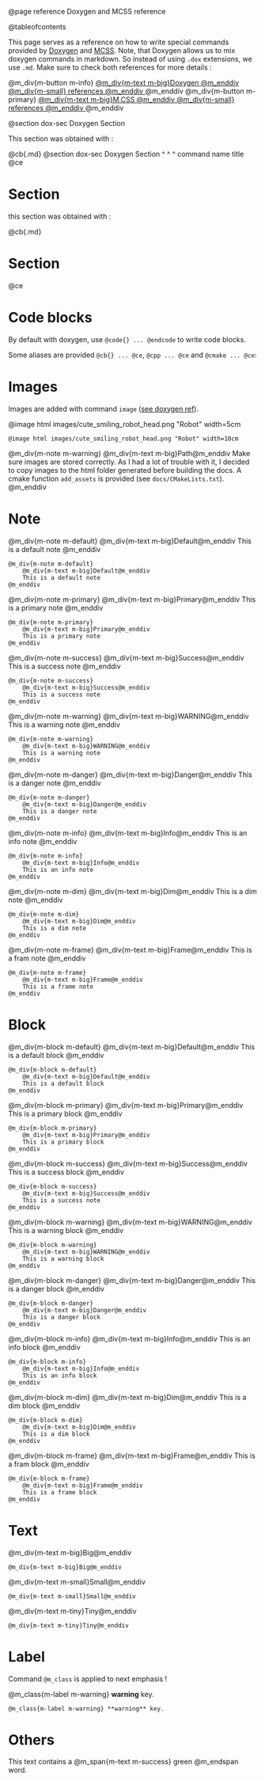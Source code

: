 @page reference Doxygen and MCSS reference

@tableofcontents

This page serves  as a reference on how to write special commands provided by [Doxygen](https://www.doxygen.nl/) and [MCSS](https://mcss.mosra.cz/).
Note, that Doxygen allows us to mix doxygen commands in markdown. So instead of using `.dox` extensions, we use `.md`. Make
sure to check both references for more details :

@m_div{m-button m-info} 
	<a href="https://www.doxygen.nl/manual/commands.html">
	@m_div{m-text m-big}Doxygen 
	@m_enddiv 
	@m_div{m-small} 
		references
	@m_enddiv 
	</a> 
@m_enddiv
@m_div{m-button m-primary} 
	<a href="https://mcss.mosra.cz/css/components/">
	@m_div{m-text m-big}M.CSS
	@m_enddiv 
	@m_div{m-small} 
		references
	@m_enddiv 
	</a> 
@m_enddiv

@section dox-sec Doxygen Section 

This section was obtained with :

@cb{.md}
@section dox-sec Doxygen Section 
^        ^       ^
command  name    title
@ce


# Section

this section was obtained with :

@cb{.md}
# Section
@ce


# Code blocks

By default with doxygen, use `@code{} ... @endcode` to write code blocks.

Some aliases are provided `@cb{} ... @ce`, `@cpp ... @ce` and `@cmake ... @ce`: 


# Images

Images are added with command `image` ([see doxygen ref](https://www.doxygen.nl/manual/commands.html#cmdimage)).

@image html images/cute_smiling_robot_head.png "Robot" width=5cm

`@image html images/cute_smiling_robot_head.png "Robot" width=10cm`

@m_div{m-note m-warning}
	@m_div{m-text m-big}Path@m_enddiv
	Make sure images are stored correctly. As I had a lot of trouble with it, I decided to copy 
	images to the html folder generated before building the docs. A cmake function `add_assets` is provided
	(see `docs/CMakeLists.txt`).
@m_enddiv


# Note

@m_div{m-note m-default}
	@m_div{m-text m-big}Default@m_enddiv
	This is a default note 
@m_enddiv

```
@m_div{m-note m-default}
	@m_div{m-text m-big}Default@m_enddiv
	This is a default note 
@m_enddiv
```

@m_div{m-note m-primary}
	@m_div{m-text m-big}Primary@m_enddiv
	This is a primary note
@m_enddiv

```
@m_div{m-note m-primary}
	@m_div{m-text m-big}Primary@m_enddiv
	This is a primary note
@m_enddiv
```

@m_div{m-note m-success}
	@m_div{m-text m-big}Success@m_enddiv
	This is a success note
@m_enddiv

```
@m_div{m-note m-success}
	@m_div{m-text m-big}Success@m_enddiv
	This is a success note
@m_enddiv
```

@m_div{m-note m-warning}
	@m_div{m-text m-big}WARNING@m_enddiv
	This is a warning note
@m_enddiv

```
@m_div{m-note m-warning}
	@m_div{m-text m-big}WARNING@m_enddiv
	This is a warning note
@m_enddiv
```

@m_div{m-note m-danger}
	@m_div{m-text m-big}Danger@m_enddiv
	This is a danger note
@m_enddiv

```
@m_div{m-note m-danger}
	@m_div{m-text m-big}Danger@m_enddiv
	This is a danger note
@m_enddiv
```

@m_div{m-note m-info}
	@m_div{m-text m-big}Info@m_enddiv
	This is an info note
@m_enddiv

```
@m_div{m-note m-info}
	@m_div{m-text m-big}Info@m_enddiv
	This is an info note
@m_enddiv
```

@m_div{m-note m-dim}
	@m_div{m-text m-big}Dim@m_enddiv
	This is a dim note
@m_enddiv

```
@m_div{m-note m-dim}
	@m_div{m-text m-big}Dim@m_enddiv
	This is a dim note
@m_enddiv
```

@m_div{m-note m-frame}
	@m_div{m-text m-big}Frame@m_enddiv
	This is a fram note
@m_enddiv

```
@m_div{m-note m-frame}
	@m_div{m-text m-big}Frame@m_enddiv
	This is a frame note
@m_enddiv
```


# Block

@m_div{m-block m-default}
	@m_div{m-text m-big}Default@m_enddiv
	This is a default block 
@m_enddiv

```
@m_div{m-block m-default}
	@m_div{m-text m-big}Default@m_enddiv
	This is a default block 
@m_enddiv
```

@m_div{m-block m-primary}
	@m_div{m-text m-big}Primary@m_enddiv
	This is a primary block
@m_enddiv

```
@m_div{m-block m-primary}
	@m_div{m-text m-big}Primary@m_enddiv
	This is a primary block
@m_enddiv
```

@m_div{m-block m-success}
	@m_div{m-text m-big}Success@m_enddiv
	This is a success block
@m_enddiv

```
@m_div{m-block m-success}
	@m_div{m-text m-big}Success@m_enddiv
	This is a success note
@m_enddiv
```

@m_div{m-block m-warning}
	@m_div{m-text m-big}WARNING@m_enddiv
	This is a warning block
@m_enddiv

```
@m_div{m-block m-warning}
	@m_div{m-text m-big}WARNING@m_enddiv
	This is a warning block
@m_enddiv
```

@m_div{m-block m-danger}
	@m_div{m-text m-big}Danger@m_enddiv
	This is a danger block
@m_enddiv

```
@m_div{m-block m-danger}
	@m_div{m-text m-big}Danger@m_enddiv
	This is a danger block
@m_enddiv
```

@m_div{m-block m-info}
	@m_div{m-text m-big}Info@m_enddiv
	This is an info block
@m_enddiv

```
@m_div{m-block m-info}
	@m_div{m-text m-big}Info@m_enddiv
	This is an info block
@m_enddiv
```

@m_div{m-block m-dim}
	@m_div{m-text m-big}Dim@m_enddiv
	This is a dim block
@m_enddiv

```
@m_div{m-block m-dim}
	@m_div{m-text m-big}Dim@m_enddiv
	This is a dim block
@m_enddiv
```

@m_div{m-block m-frame}
	@m_div{m-text m-big}Frame@m_enddiv
	This is a fram block
@m_enddiv

```
@m_div{m-block m-frame}
	@m_div{m-text m-big}Frame@m_enddiv
	This is a frame block
@m_enddiv
```

# Text 

@m_div{m-text m-big}Big@m_enddiv

```
@m_div{m-text m-big}Big@m_enddiv
```

@m_div{m-text m-small}Small@m_enddiv

```
@m_div{m-text m-small}Small@m_enddiv
```

@m_div{m-text m-tiny}Tiny@m_enddiv

```
@m_div{m-text m-tiny}Tiny@m_enddiv
```

# Label

Command `@m_class` is applied to next emphasis  !

@m_class{m-label m-warning} **warning** key.

```
@m_class{m-label m-warning} **warning** key.
```

# Others

This text contains a @m_span{m-text m-success} green @m_endspan word.